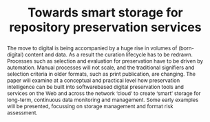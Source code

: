 ---
abstract: The move to digital is being accompanied by a huge rise in volumes of (born-digital)
  content and data. As a result the curation lifecycle has to be redrawn. Processes
  such as selection and evaluation for preservation have to be driven by automation.
  Manual processes will not scale, and the traditional signifiers and selection criteria
  in older formats, such as print publication, are changing. The paper will examine
  at a conceptual and practical level how preservation intelligence can be built into
  softwarebased digital preservation tools and services on the Web and across the
  network ‘cloud’ to create ‘smart’ storage for long-term, continuous data monitoring
  and management. Some early examples will be presented, focussing on storage management
  and format risk assessment.
creators:
- Hitchcock, Steve
- Carr, Leslie
- Jefferies, Neil
- O’Steen, Ben
- Brown, Adrian
- Tarrant, David
date: null
document_url: https://services.phaidra.univie.ac.at/api/object/o:294148/download
grand_parent: iPRES
institutions: []
keywords:
- london
landing_page_url: https://phaidra.univie.ac.at/o:294148
language: eng
layout: publication
license: CC BY-SA 3.0 AT
notes_url: null
parent: iPRES 2008
presentation_url: null
publication_type: paper
size: 166395
source_name: iPRES
title: Towards smart storage for repository preservation services
year: 2008
---